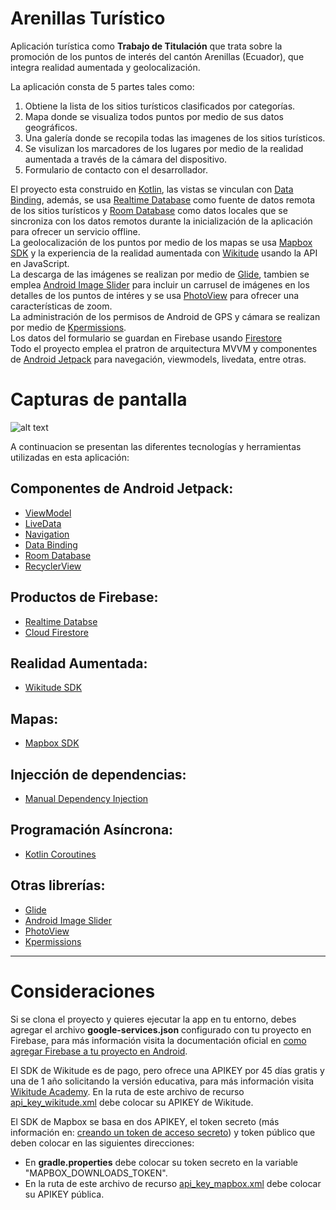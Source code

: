# Arenillas Turístico
Aplicación turística como **Trabajo de Titulación** que trata sobre la promoción de los puntos de interés del cantón Arenillas (Ecuador), que integra realidad aumentada y geolocalización.

La aplicación consta de 5 partes tales como:

1. Obtiene la lista de los sitios turísticos clasificados por categorías.
2. Mapa donde se visualiza todos puntos por medio de sus datos geográficos.
3. Una galería donde se recopila todas las imagenes de los sitios turísticos.
4. Se visulizan los marcadores de los lugares por medio de la realidad aumentada a través de la cámara del dispositivo.
5. Formulario de contacto con el desarrollador.

El proyecto esta construido en [Kotlin][1], las vistas se vinculan con [Data Binding][2], además, se usa [Realtime Database][3] como fuente de datos remota de los sitios turísticos y [Room Database][4] como datos locales que se sincroniza con los datos remotos durante la inicialización de la aplicación para ofrecer un servicio offline.
<br>
La geolocalización de los puntos por medio de los mapas se usa [Mapbox SDK][5] y la experiencia de la realidad aumentada con [Wikitude][6] usando la API en JavaScript.
<br>
La descarga de las imágenes se realizan por medio de [Glide][7], tambien se emplea [Android Image Slider][8] para incluir un carrusel de imágenes en los detalles de los puntos de intéres y se usa [PhotoView][9] para ofrecer una características de zoom.
<br>
La administración de los permisos de Android de GPS y cámara se realizan por medio de [Kpermissions][10].
<br>
Los datos del formulario se guardan en Firebase usando [Firestore][11]
<br>
Todo el proyecto emplea el pratron de arquitectura MVVM y componentes de [Android Jetpack][12] para navegación, viewmodels, livedata, entre otras.

# Capturas de pantalla

![alt text](https://i.ibb.co/6y1dF72/screen-shot-app-arenillas.png)

A continuacion se presentan las diferentes tecnologías y herramientas utilizadas en esta aplicación:

## Componentes de Android Jetpack:
* [ViewModel][13]
* [LiveData][14]
* [Navigation][15]
* [Data Binding][2]
* [Room Database][4]
* [RecyclerView][17]

## Productos de Firebase:
* [Realtime Databse][3]
* [Cloud Firestore][11]

## Realidad Aumentada:
* [Wikitude SDK][6]

## Mapas:
* [Mapbox SDK][5]

## Injección de dependencias:
* [Manual Dependency Injection][16]

## Programación Asíncrona:
* [Kotlin Coroutines][9]

## Otras librerías:
* [Glide][7]
* [Android Image Slider][8]
* [PhotoView][9]
* [Kpermissions][10]

---

# Consideraciones

Si se clona el proyecto y quieres ejecutar la app en tu entorno, debes agregar el archivo **google-services.json** configurado con tu proyecto en Firebase, para más información visita la documentación oficial en [como agregar Firebase a tu proyecto en Android][15].

El SDK de Wikitude es de pago, pero ofrece una APIKEY por 45 días gratis y una de 1 año solicitando la versión educativa, para más información visita [Wikitude Academy][19].
En la ruta de este archivo de recurso [api_key_wikitude.xml](app/src/main/res/values/api_key_wikitude.xml) debe colocar su APIKEY de Wikitude.

El SDK de Mapbox se basa en dos APIKEY, el token secreto (más información en: [creando un token de acceso secreto][20]) y token público que deben colocar en las siguientes direcciones:
* En **gradle.properties** debe colocar su token secreto en la variable "MAPBOX_DOWNLOADS_TOKEN".
* En la ruta de este archivo de recurso [api_key_mapbox.xml](app/src/main/res/values/api_key_mapbox.xml) debe colocar su APIKEY pública.

[1]: https://kotlinlang.org/
[2]: https://developer.android.com/topic/libraries/data-binding
[3]: https://firebase.google.com/docs/database
[4]: https://developer.android.com/training/data-storage/room
[5]: https://www.mapbox.com/maps
[6]: https://www.wikitude.com/products/wikitude-sdk/
[7]: https://github.com/bumptech/glide
[8]: https://github.com/smarteist/Android-Image-Slider
[9]: https://github.com/Baseflow/PhotoView
[10]: https://github.com/fondesa/kpermissions
[11]: https://firebase.google.com/docs/firestore
[12]: https://developer.android.com/jetpack
[13]: https://developer.android.com/topic/libraries/architecture/viewmodel
[14]: https://developer.android.com/topic/libraries/architecture/livedata
[15]: https://developer.android.com/guide/navigation
[16]: https://developer.android.com/training/dependency-injection/manual
[17]: https://developer.android.com/guide/topics/ui/layout/recyclerview
[18]: https://firebase.google.com/docs/android/setup
[19]: https://www.wikitude.com/wikitude-academy/
[20]: https://docs.mapbox.com/accounts/guides/tokens/

